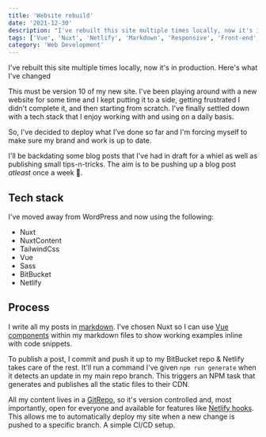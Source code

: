 ```yaml
---
title: 'Website rebuild'
date: '2021-12-30'
description: "I've rebuilt this site multiple times locally, now it's in production. Here's what I've changed"
tags: ['Vue', 'Nuxt', 'Netlify', 'Markdown', 'Responsive', 'Front-end', 'CSS', 'HTML', 'JavaScript']
category: 'Web Development'
---
```


<p class="introduction">I've rebuilt this site multiple times locally, now it's in production. Here's what I've changed</p>

This must be version 10 of my new site. I've been playing around with a new website for some time and I kept
putting it to a side, getting frustrated I didn't complete it, and then starting from scratch. I've finally settled down with a tech stack that I enjoy working with and using on a daily basis.

So, I've decided to deploy what I've done so far and I'm forcing myself to make sure my brand and work is up to date.

I'll be backdating some blog posts that I've had in draft for a whiel as well as publishing small tips-n-tricks. The aim is to be pushing up a blog post _atleast_ once a week 📝.

## Tech stack
I've moved away from WordPress and now using the following:

- Nuxt
- NuxtContent
- TailwindCss
- Vue
- Sass
- BitBucket
- Netlify

## Process
I write all my posts in [markdown](https://www.markdownguide.org). I've chosen Nuxt so I can use [Vue components](https://vuejs.org/v2/guide/components.html) within my markdown files to show working examples inline with code snippets.

To publish a post, I commit and push it up to my BitBucket repo & Netlify takes care of the rest. It'll run a command I've given `npm run generate` when it detects an update in my main repo branch. This triggers an NPM task that generates and publishes all the static files to their CDN.

All my content lives in a [GitRepo](https://bitbucket.org/KamBanwait/scriptedpixelsrebuild/src/master/), so it's version controlled and, most importantly, open for everyone and available for features like [Netlify hooks](https://docs.netlify.com/configure-builds/build-hooks/). This allows me to automatically deploy my site when a new change is pushed to a specific branch. A simple CI/CD setup.
